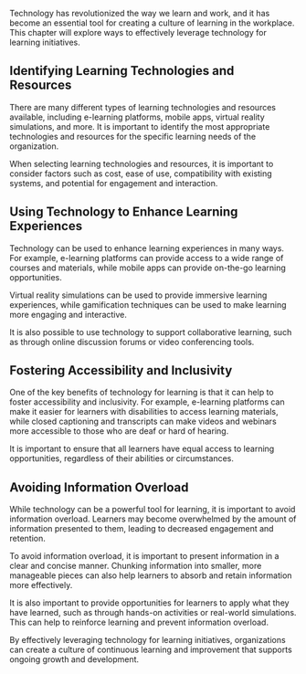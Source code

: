 
Technology has revolutionized the way we learn and work, and it has become an essential tool for creating a culture of learning in the workplace. This chapter will explore ways to effectively leverage technology for learning initiatives.

Identifying Learning Technologies and Resources
-----------------------------------------------

There are many different types of learning technologies and resources available, including e-learning platforms, mobile apps, virtual reality simulations, and more. It is important to identify the most appropriate technologies and resources for the specific learning needs of the organization.

When selecting learning technologies and resources, it is important to consider factors such as cost, ease of use, compatibility with existing systems, and potential for engagement and interaction.

Using Technology to Enhance Learning Experiences
------------------------------------------------

Technology can be used to enhance learning experiences in many ways. For example, e-learning platforms can provide access to a wide range of courses and materials, while mobile apps can provide on-the-go learning opportunities.

Virtual reality simulations can be used to provide immersive learning experiences, while gamification techniques can be used to make learning more engaging and interactive.

It is also possible to use technology to support collaborative learning, such as through online discussion forums or video conferencing tools.

Fostering Accessibility and Inclusivity
---------------------------------------

One of the key benefits of technology for learning is that it can help to foster accessibility and inclusivity. For example, e-learning platforms can make it easier for learners with disabilities to access learning materials, while closed captioning and transcripts can make videos and webinars more accessible to those who are deaf or hard of hearing.

It is important to ensure that all learners have equal access to learning opportunities, regardless of their abilities or circumstances.

Avoiding Information Overload
-----------------------------

While technology can be a powerful tool for learning, it is important to avoid information overload. Learners may become overwhelmed by the amount of information presented to them, leading to decreased engagement and retention.

To avoid information overload, it is important to present information in a clear and concise manner. Chunking information into smaller, more manageable pieces can also help learners to absorb and retain information more effectively.

It is also important to provide opportunities for learners to apply what they have learned, such as through hands-on activities or real-world simulations. This can help to reinforce learning and prevent information overload.

By effectively leveraging technology for learning initiatives, organizations can create a culture of continuous learning and improvement that supports ongoing growth and development.
